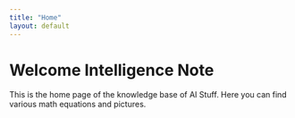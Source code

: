 ```yaml
---
title: "Home"
layout: default
---
```


# Welcome Intelligence Note

This is the home page of the knowledge base of AI Stuff. Here you can find various math equations and pictures.
